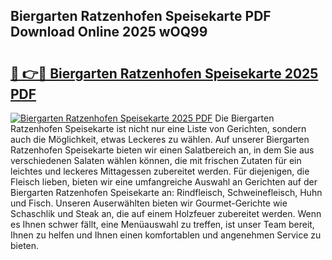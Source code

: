## Biergarten Ratzenhofen Speisekarte PDF Download Online 2025 wOQ99

# <h2><a href="http://gc68cf.nevu.top/?p=Biergarten+Ratzenhofen+Speisekarte">🔗 👉🔴 Biergarten Ratzenhofen Speisekarte 2025 PDF</a></h2>

[![Biergarten Ratzenhofen Speisekarte 2025 PDF](https://i.imgur.com/dBaPXMq.png)](http://gc68cf.nevu.top/?p=Biergarten+Ratzenhofen+Speisekarte)
Die Biergarten Ratzenhofen Speisekarte ist nicht nur eine Liste von Gerichten, sondern auch die Möglichkeit, etwas Leckeres zu wählen. Auf unserer Biergarten Ratzenhofen Speisekarte bieten wir einen Salatbereich an, in dem Sie aus verschiedenen Salaten wählen können, die mit frischen Zutaten für ein leichtes und leckeres Mittagessen zubereitet werden. Für diejenigen, die Fleisch lieben, bieten wir eine umfangreiche Auswahl an Gerichten auf der Biergarten Ratzenhofen Speisekarte an: Rindfleisch, Schweinefleisch, Huhn und Fisch. Unseren Auserwählten bieten wir Gourmet-Gerichte wie Schaschlik und Steak an, die auf einem Holzfeuer zubereitet werden. Wenn es Ihnen schwer fällt, eine Menüauswahl zu treffen, ist unser Team bereit, Ihnen zu helfen und Ihnen einen komfortablen und angenehmen Service zu bieten.
